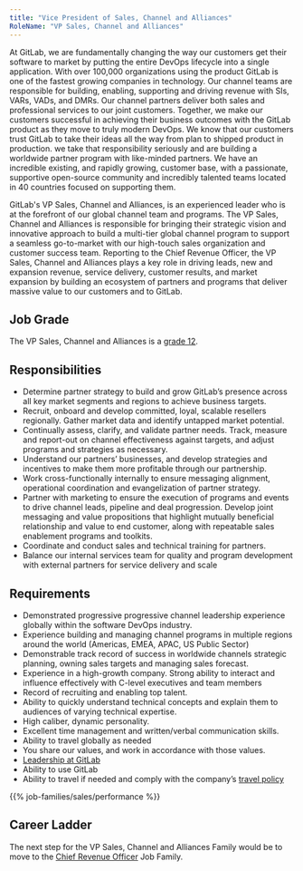 ```yaml
---
title: "Vice President of Sales, Channel and Alliances"
RoleName: "VP Sales, Channel and Alliances"
---
```


At GitLab, we are fundamentally changing the way our customers get their software to market by putting the entire DevOps lifecycle into a single application.  With over 100,000 organizations using the product GitLab is one of the fastest growing companies in technology.  Our channel teams are responsible for building, enabling, supporting and driving revenue with SIs, VARs, VADs, and DMRs.  Our channel partners deliver both sales and professional services to our joint customers. Together, we make our customers successful in achieving their business outcomes with the GitLab product as they move to truly modern DevOps. We know that our customers trust GitLab to take their ideas all the way from plan to shipped product in production. we take that responsibility seriously and are building a worldwide partner program with like-minded partners. We have an incredible existing, and rapidly growing, customer base, with a passionate, supportive open-source community and incredibly talented teams located in 40 countries focused on supporting them.

GitLab's VP Sales, Channel and Alliances, is an experienced leader who is at the forefront of our global channel team and programs. The VP Sales, Channel and Alliances is responsible for bringing their strategic vision and innovative approach to build a multi-tier global channel program to support a seamless go-to-market with our high-touch sales organization and customer success team. Reporting to the Chief Revenue Officer, the VP Sales, Channel and Alliances plays a key role in driving leads, new and expansion revenue, service delivery, customer results, and market expansion by building an ecosystem of partners and programs that deliver massive value to our customers and to GitLab.

## Job Grade

The VP Sales, Channel and Alliances is a [grade 12](/handbook/total-rewards/compensation/compensation-calculator/#gitlab-job-grades).

## Responsibilities

- Determine partner strategy to build and grow GitLab’s presence across all key market segments and regions to achieve business targets.
- Recruit, onboard and develop committed, loyal, scalable resellers regionally. Gather market data and identify untapped market potential.
- Continually assess, clarify, and validate partner needs. Track, measure and report-out on channel effectiveness against targets, and adjust programs and strategies as necessary.
- Understand our partners’ businesses, and develop strategies and incentives to make them more profitable through our partnership.
- Work cross-functionally internally to ensure messaging alignment, operational coordination and evangelization of partner strategy.
- Partner with marketing to ensure the execution of programs and events to drive channel leads, pipeline and deal progression. Develop joint messaging and value propositions that highlight mutually beneficial relationship and value to end customer, along with repeatable sales enablement programs and toolkits.
- Coordinate and conduct sales and technical training for partners.
- Balance our internal services team for quality and program development with external partners for service delivery and scale

## Requirements

- Demonstrated progressive progressive channel leadership experience globally within the software DevOps industry.
- Experience building and managing channel programs in multiple regions around the world (Americas, EMEA, APAC, US Public Sector)
- Demonstrable track record of success in worldwide channels strategic planning, owning sales targets and managing sales forecast.
- Experience in a high-growth company. Strong ability to interact and influence effectively with C-level executives and team members
- Record of recruiting and enabling top talent.
- Ability to quickly understand technical concepts and explain them to audiences of varying technical expertise.
- High caliber, dynamic personality.
- Excellent time management and written/verbal communication skills.
- Ability to travel globally as needed
- You share our values, and work in accordance with those values.
- [Leadership at GitLab](/handbook/company/team/structure/#s-group)
- Ability to use GitLab
- Ability to travel if needed and comply with the company’s [travel policy](/handbook/travel/)

{{% job-families/sales/performance %}}

## Career Ladder

The next step for the VP Sales, Channel and Alliances Family would be to move to the [Chief Revenue Officer](/job-families/sales/chief-revenue-officer/) Job Family.
